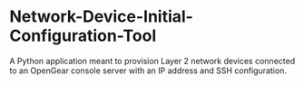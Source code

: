 # Network-Device-Initial-Configuration-Tool
A Python application meant to provision Layer 2 network devices connected to an OpenGear console server with an IP address and SSH configuration.
